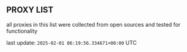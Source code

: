 ## PROXY LIST

all proxies in this list were collected from open sources and tested for functionality

last update: `2025-02-01 06:19:56.334671+00:00` UTC